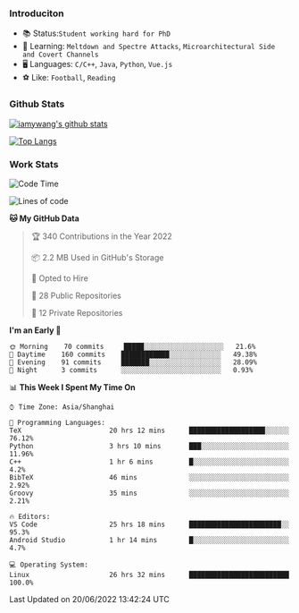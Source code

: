 ### Introduciton

- 📚 Status:`Student working hard for PhD`
- 🔎 Learning: `Meltdown and Spectre Attacks`, `Microarchitectural Side and Covert Channels`
- 🖥️ Languages: `C/C++`, `Java`, `Python`, `Vue.js`
- ⚽ Like: `Football`, `Reading`

### Github Stats

[![iamywang's github stats](https://github-readme-stats.vercel.app/api?username=iamywang&count_private=true&show_icons=true)]()

[![Top Langs](https://github-readme-stats.vercel.app/api/top-langs/?username=iamywang&layout=compact)]()

### Work Stats

<!--START_SECTION:waka-->
![Code Time](http://img.shields.io/badge/Code%20Time-422%20hrs%2024%20mins-blue)

![Lines of code](https://img.shields.io/badge/From%20Hello%20World%20I%27ve%20Written--40%20Thousand%20lines%20of%20code-blue)

**🐱 My GitHub Data** 

> 🏆 340 Contributions in the Year 2022
 > 
> 📦 2.2 MB Used in GitHub's Storage 
 > 
> 💼 Opted to Hire
 > 
> 📜 28 Public Repositories 
 > 
> 🔑 12 Private Repositories  
 > 
**I'm an Early 🐤** 

```text
🌞 Morning    70 commits     █████░░░░░░░░░░░░░░░░░░░░   21.6% 
🌆 Daytime    160 commits    ████████████░░░░░░░░░░░░░   49.38% 
🌃 Evening    91 commits     ███████░░░░░░░░░░░░░░░░░░   28.09% 
🌙 Night      3 commits      ░░░░░░░░░░░░░░░░░░░░░░░░░   0.93%

```


📊 **This Week I Spent My Time On** 

```text
⌚︎ Time Zone: Asia/Shanghai

💬 Programming Languages: 
TeX                      20 hrs 12 mins      ███████████████████░░░░░░   76.12% 
Python                   3 hrs 10 mins       ███░░░░░░░░░░░░░░░░░░░░░░   11.96% 
C++                      1 hr 6 mins         █░░░░░░░░░░░░░░░░░░░░░░░░   4.2% 
BibTeX                   46 mins             ░░░░░░░░░░░░░░░░░░░░░░░░░   2.92% 
Groovy                   35 mins             ░░░░░░░░░░░░░░░░░░░░░░░░░   2.21%

🔥 Editors: 
VS Code                  25 hrs 18 mins      ███████████████████████░░   95.3% 
Android Studio           1 hr 14 mins        █░░░░░░░░░░░░░░░░░░░░░░░░   4.7%

💻 Operating System: 
Linux                    26 hrs 32 mins      █████████████████████████   100.0%

```


 Last Updated on 20/06/2022 13:42:24 UTC
<!--END_SECTION:waka-->
